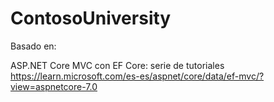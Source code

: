 # ContosoUniversity

Basado en:

ASP.NET Core MVC con EF Core: serie de tutoriales
https://learn.microsoft.com/es-es/aspnet/core/data/ef-mvc/?view=aspnetcore-7.0